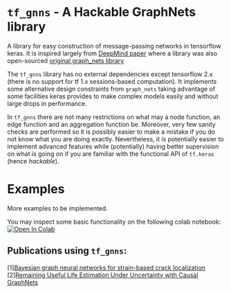 # `tf_gnns` - A Hackable GraphNets library
A library for easy construction of message-passing networks in tensorflow keras.
It is inspired largely from [DeepMind paper](https://arxiv.org/abs/1806.01261) where a library was also open-sourced [original graph_nets library](https://github.com/deepmind/graph_nets)

The `tf_gnns` library has no external dependencies except tensorflow 2.x (there is no support for tf 1.x sessions-based computation). 
It implements some alternative design constraints from `graph_nets` taking advantage of some facilities keras provides to make complex models easily and without large drops in performance.


In `tf_gnns` there are not many restrictions on what may a node function, an edge function and an aggregation function be. Moreover, very few sanity checks are 
performed so it is possibly easier to make a mistake if you do not know what you are doing exactly. Nevertheless, it is potentially easier to implement advanced 
features while (potentially) having better supervision on what is going on if you are familiar with the functional API of `tf.keras` (hence *hackable*).

# Examples
More examples to be implemented. 

You may inspect some basic functionality on the following colab notebook:
[![Open In Colab](https://colab.research.google.com/assets/colab-badge.svg)](https://colab.research.google.com/github/mylonasc/tf_gnns/blob/main/notebooks/01_tf_gnn_basics.ipynb)

## Publications using `tf_gnns`:
\[1\][Bayesian graph neural networks for strain-based crack localization](https://arxiv.org/abs/2012.06791) 
\[2\][Remaining Useful Life Estimation Under Uncertainty with Causal GraphNets](https://arxiv.org/abs/2011.11740)




